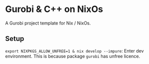 # Gurobi & C++ on NixOs

A Gurobi project template for Nix / NixOs.

## Setup

`export NIXPKGS_ALLOW_UNFREE=1 & nix develop --impure`: Enter dev environment. This is because package `gurobi` has unfree licence.
